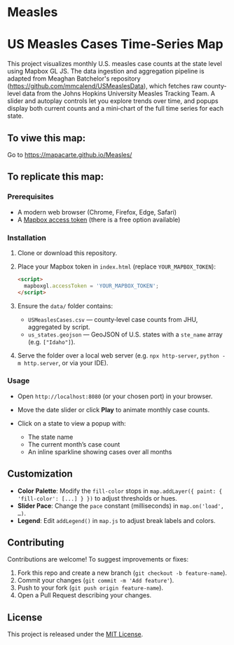 # Measles
# US Measles Cases Time‑Series Map

This project visualizes monthly U.S. measles case counts at the state level using Mapbox GL JS. The data ingestion and aggregation pipeline is adapted from Meaghan Batchelor's repository (https://github.com/mmcalend/USMeaslesData), which fetches raw county-level data from the Johns Hopkins University Measles Tracking Team. A slider and autoplay controls let you explore trends over time, and popups display both current counts and a mini‐chart of the full time series for each state.

## To viwe this map:
Go to https://mapacarte.github.io/Measles/

## To replicate this map:

### Prerequisites

* A modern web browser (Chrome, Firefox, Edge, Safari)
* A [Mapbox access token](https://account.mapbox.com/access-tokens/) (there is a free option available)

### Installation

1. Clone or download this repository.
2. Place your Mapbox token in `index.html` (replace `YOUR_MAPBOX_TOKEN`):

   ```html
   <script>
     mapboxgl.accessToken = 'YOUR_MAPBOX_TOKEN';
   </script>
   ```
3. Ensure the `data/` folder contains:

   * `USMeaslesCases.csv` — county‐level case counts from JHU, aggregated by script.
   * `us_states.geojson` — GeoJSON of U.S. states with a `ste_name` array (e.g. `["Idaho"]`).
4. Serve the folder over a local web server (e.g. `npx http-server`, `python -m http.server`, or via your IDE).

### Usage

* Open `http://localhost:8080` (or your chosen port) in your browser.
* Move the date slider or click **Play** to animate monthly case counts.
* Click on a state to view a popup with:

  * The state name
  * The current month’s case count
  * An inline sparkline showing cases over all months

## Customization

* **Color Palette**: Modify the `fill-color` stops in `map.addLayer({ paint: { 'fill-color': [...] } })` to adjust thresholds or hues.
* **Slider Pace**: Change the `pace` constant (milliseconds) in `map.on('load', …)`.
* **Legend**: Edit `addLegend()` in `map.js` to adjust break labels and colors.

## Contributing

Contributions are welcome! To suggest improvements or fixes:

1. Fork this repo and create a new branch (`git checkout -b feature-name`).
2. Commit your changes (`git commit -m 'Add feature'`).
3. Push to your fork (`git push origin feature-name`).
4. Open a Pull Request describing your changes.

## License

This project is released under the [MIT License](LICENSE).


